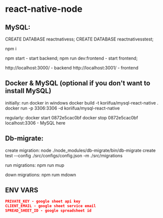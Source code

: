 # react-native-node

## MySQL:

CREATE DATABASE reactnativess;
CREATE DATABASE reactnativesstest;

npm i

npm start - start backend;
npm run dev:frontend - start frontend;

http://localhost:3000/ - backend
http://localhost:3001/ - frontend


Docker & MySQL (optional if you don't want to install MySQL)
-------------------------------------------------------
initially:
run docker in windows
docker build -t koriifua/mysql-react-native .
docker run -p 3306:3306 -d koriifua/mysql-react-native

regularly:
docker start 0872e5cac0bf
docker stop 0872e5cac0bf
localhost:3306 - MySQL here



## Db-migrate:

create migration:
node ./node_modules/db-migrate/bin/db-migrate create test --config ./src/configs/config.json -m ./src/migrations

run migrations:
npm run mup

down migrations:
npm rum mdown

## ENV VARS

```json
PRIVATE_KEY - google sheet api key
CLIENT_EMAIL - google sheet service email
SPREAD_SHEET_ID - google spreadsheet id
```
